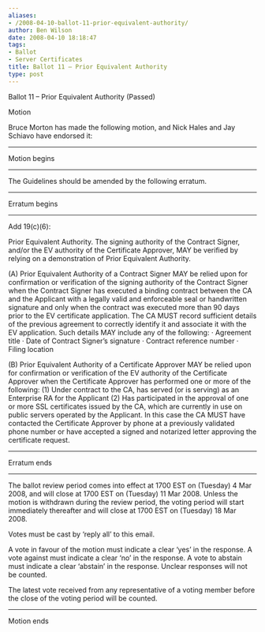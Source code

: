 ```yaml
---
aliases:
- /2008-04-10-ballot-11-prior-equivalent-authority/
author: Ben Wilson
date: 2008-04-10 18:18:47
tags:
- Ballot
- Server Certificates
title: Ballot 11 – Prior Equivalent Authority
type: post
---
```


Ballot 11 – Prior Equivalent Authority (Passed)

Motion

Bruce Morton has made the following motion, and Nick Hales and Jay Schiavo have endorsed it:

______________________________________________________________________

Motion begins

______________________________________________________________________

The Guidelines should be amended by the following erratum.

______________________________________________________________________

Erratum begins

______________________________________________________________________

Add 19(c)(6):

Prior Equivalent Authority. The signing authority of the Contract Signer, and/or the EV authority of the Certificate Approver, MAY be verified by relying on a demonstration of Prior Equivalent Authority.

(A) Prior Equivalent Authority of a Contract Signer MAY be relied upon for confirmation or verification of the signing authority of the Contract Signer when the Contract Signer has executed a binding contract between the CA and the Applicant with a legally valid and enforceable seal or handwritten signature and only when the contract was executed more than 90 days prior to the EV certificate application. The CA MUST record sufficient details of the previous agreement to correctly identify it and associate it with the EV application. Such details MAY include any of the following: · Agreement title · Date of Contract Signer’s signature · Contract reference number · Filing location

(B) Prior Equivalent Authority of a Certificate Approver MAY be relied upon for confirmation or verification of the EV authority of the Certificate Approver when the Certificate Approver has performed one or more of the following: (1) Under contract to the CA, has served (or is serving) as an Enterprise RA for the Applicant (2) Has participated in the approval of one or more SSL certificates issued by the CA, which are currently in use on public servers operated by the Applicant. In this case the CA MUST have contacted the Certificate Approver by phone at a previously validated phone number or have accepted a signed and notarized letter approving the certificate request.

______________________________________________________________________

Erratum ends

______________________________________________________________________

The ballot review period comes into effect at 1700 EST on (Tuesday) 4 Mar 2008, and will close at 1700 EST on (Tuesday) 11 Mar 2008. Unless the motion is withdrawn during the review period, the voting period will start immediately thereafter and will close at 1700 EST on (Tuesday) 18 Mar 2008.

Votes must be cast by ‘reply all’ to this email.

A vote in favour of the motion must indicate a clear ‘yes’ in the response. A vote against must indicate a clear ‘no’ in the response. A vote to abstain must indicate a clear ‘abstain’ in the response. Unclear responses will not be counted.

The latest vote received from any representative of a voting member before the close of the voting period will be counted.

______________________________________________________________________

Motion ends